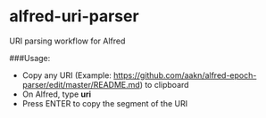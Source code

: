 # alfred-uri-parser
URI parsing workflow for Alfred


###Usage:
* Copy any URI (Example: https://github.com/aakn/alfred-epoch-parser/edit/master/README.md) to clipboard
* On Alfred, type **uri**
* Press ENTER to copy the segment of the URI

